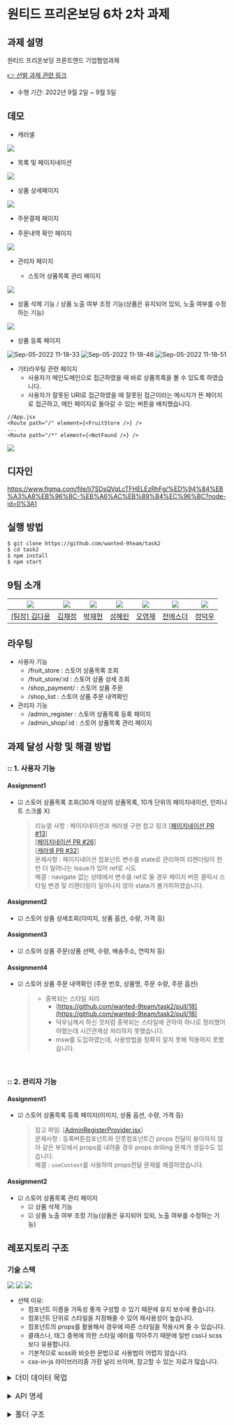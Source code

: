 # 원티드 프리온보딩 6차 2차 과제

## 과제 설명

원티드 프리온보딩 프론트엔드 기업협업과제

[👉 선발 과제 관련 링크](https://younuk.notion.site/f1d012dc9bec4fbc916b30e0fe332021)

- 수행 기간: 2022년 9월 2일 ~ 9월 5일

## 데모

- 캐러셀

![](https://user-images.githubusercontent.com/59791809/188348942-425203f0-c43b-46da-af33-3e276cd5caad.gif)

- 목록 및 페이지네이션

![](https://user-images.githubusercontent.com/59791809/188349114-a68372a4-494e-4bc8-81f2-cb3776ad5a75.gif)

- 상품 상세페이지

![](https://user-images.githubusercontent.com/92010078/188349203-72e0c2e5-dd31-4f3e-b582-4bc620e052d3.gif)

- 주문결제 페이지

- 주문내역 확인 페이지

![](https://user-images.githubusercontent.com/92101831/188348965-85f7f7db-74a8-43bd-9545-7cc719180d4d.gif)

- 관리자 페이지

  - 스토어 상품목록 관리 페이지

![](https://user-images.githubusercontent.com/97271725/188349350-4442136f-0079-43fb-b1b6-d97871185ce6.gif)

- 상품 삭제 기능 / 상품 노출 여부 조정 기능(상품은 유지되어 있되, 노출 여부를 수정하는 기능)

![](https://user-images.githubusercontent.com/97271725/188349859-81877b13-b048-4ffe-a747-66a15c7100a1.gif)

- 상품 등록 페이지

![Sep-05-2022 11-18-33](https://user-images.githubusercontent.com/85508157/188348989-c77da6e0-c137-4b21-809f-20b0d48f8cb4.gif)
![Sep-05-2022 11-18-46](https://user-images.githubusercontent.com/85508157/188349014-8f21a61d-434f-42fa-9e77-7eefbff2bbfc.gif)
![Sep-05-2022 11-18-51](https://user-images.githubusercontent.com/85508157/188349037-7bde3c5a-627e-4ad0-9a18-99fbf7dbb157.gif)

- 기타라우팅 관련 페이지
  - 사용자가 메인도메인으로 접근하였을 때 바로 상품목록을 볼 수 있도록 하였습니다.
  - 사용자가 잘못된 URI로 접근하였을 때 잘못된 접근이라는 메시지가 뜬 페이지로 접근하고, 메인 페이지로 돌아갈 수 있는 버튼을 배치했습니다.

```
//App.jsx
<Route path="/" element={<FruitStore />} />
...
<Route path="/*" element={<NotFound />} />
```

![](https://user-images.githubusercontent.com/92101831/188349049-620ac81f-11ce-495f-9357-51befde14a15.gif)

## 디자인

https://www.figma.com/file/Ii7SDsQVqLcTFHELEzRhFg/%ED%94%84%EB%A3%A8%EB%96%BC-%EB%A6%AC%EB%89%B4%EC%96%BC?node-id=0%3A1

## 실행 방법

```
$ git clone https://github.com/wanted-9team/task2
$ cd task2
$ npm install
$ npm start
```

## 9팀 소개

| <img src="https://avatars.githubusercontent.com/u/92010078?v=4"/> | <img src="https://avatars.githubusercontent.com/u/92101831?v=4"/> | <img src="https://avatars.githubusercontent.com/u/69101321?v=4"/> | <img src="https://avatars.githubusercontent.com/u/59791809?v=4"> | <img src="https://avatars.githubusercontent.com/u/85508157?v=4"/> | <img src="https://avatars.githubusercontent.com/u/71773680?v=4"> | <img src="https://avatars.githubusercontent.com/u/97271725?v=4"> |
| ----------------------------------------------------------------- | ----------------------------------------------------------------- | ----------------------------------------------------------------- | ---------------------------------------------------------------- | ----------------------------------------------------------------- | ---------------------------------------------------------------- | ---------------------------------------------------------------- |
| <a href="https://github.com/many-yun">[팀장] 김다윤</a>           | <a href="https://github.com/blcklamb">김채정</a>                  | <a href="https://github.com/jaehyeon74">박재현</a>                | <a href="https://github.com/hlezg08">성혜린</a>                  | <a href="https://github.com/sacultang">오영재</a>                 | <a href="https://github.com/estherjj">전에스더</a>               | <a href="https://github.com/jungdeokwoo">정덕우</a>              |

## 라우팅

- 사용자 기능
  - /fruit_store : 스토어 상품목록 조회
  - /fruit_store/:id : 스토어 상품 상세 조회
  - /shop_payment/ : 스토어 상품 주문
  - /shop_list : 스토어 상품 주문 내역확인
- 관리자 기능
  - /admin_register : 스토어 상품목록 등록 페이지
  - /admin_shop/:id : 스토어 상품목록 관리 페이지

## 과제 달성 사항 및 해결 방법

### :: 1. 사용자 기능

#### Assignment1

- &#9745; 스토어 상품목록 조회(30개 이상의 상품목록, 10개 단위의 페이지네이션, 인피니트 스크롤 X)
  > 리뉴얼 사항 : 페이지네이션과 캐러셀 구현
  > 참고 링크
  > [[페이지네이션 PR #13](https://github.com/wanted-9team/task2/pull/13)]  
  > [[페이지네이션 PR #26](https://github.com/wanted-9team/task2/pull/26)]  
  > [[캐러셀 PR #32](https://github.com/wanted-9team/task2/pull/32)]  
  > 문제사항 : 페이지네이션 컴포넌트 변수를 state로 관리하여 리렌더링이 한번 더 일어나는 Issue가 있어 ref로 시도  
  > 해결 : navigate 없는 상태에서 변수를 ref로 둘 경우 페이지 버튼 클릭시 스타일 변경 및 리렌더링이 일어나지 않아 state가 불가피하였습니다.

#### Assignment2

- &#9745; 스토어 상품 상세조회(이미지, 상품 옵션, 수량, 가격 등)

#### Assignment3

- &#9745; 스토어 상품 주문(상품 선택, 수량, 배송주소, 연락처 등)

#### Assignment4

- &#9745; 스토어 상품 주문 내역확인 (주문 번호, 상품명, 주문 수량, 주문 옵션)
  > - 중복되는 스타일 처리
  >   - [https://github.com/wanted-9team/task2/pull/18](https://github.com/wanted-9team/task2/pull/18)
  >   - 덕우님께서 하신 것처럼 중복되는 스타일에 관하여 하나로 정리했어야했는데 시간관계상 처리하지 못했습니다.
  >   - msw를 도입하였는데, 사용방법을 정확히 알지 못해 적용하지 못했습니다.

<br/>

### :: 2. 관리자 기능

#### Assignment1

- &#9745; 스토어 상품목록 등록 페이지(이미지, 상품 옵션, 수량, 가격 등)
  > 참고 파일: [[AdminRegisterProvider.jsx](https://github.com/wanted-9team/task2/blob/dev/src/store/AdminRegisterProvider.jsx)]
  > <br>
  > 문제사항 : 등록버튼컴포넌트와 인풋컴포넌트간 props 전달이 용이하지 않아 같은 부모에서 props를 내려줄 경우 props drilling 문제가 생길수도 있습니다.<br>
  > 해결 : `useContext`를 사용하여 props전달 문제를 해결하였습니다.

#### Assignment2

- &#9745; 스토어 상품목록 관리 페이지
  - &#9745; 상품 삭제 기능
  - &#9745; 상품 노출 여부 조정 기능(상품은 유지되어 있되, 노출 여부를 수정하는 기능)

## 레포지토리 구조

### 기술 스택

<img src="https://img.shields.io/badge/JavaScript-323330?style=for-the-badge&logo=javascript&logoColor=F7DF1E"/>

<img src="https://img.shields.io/badge/React-20232A?style=for-the-badge&logo=react&logoColor=61DAFB"/>

<img src="https://img.shields.io/badge/styled--components-DB7093?style=for-the-badge&logo=styled-components&logoColor=white"/>

- 선택 이유:
  - 컴포넌트 이름을 가독성 좋게 구성할 수 있기 때문에 유지 보수에 좋습니다.
  - 컴포넌트 단위로 스타일을 지정해줄 수 있어 재사용성이 높습니다.
  - 컴포넌트의 props를 활용해서 경우에 따른 스타일을 적용시켜 줄 수 있습니다.
  - 클래스나, 태그 중복에 의한 스타일 에러를 막아주기 때문에 일반 css나 scss보다 유용합니다.
  - 기본적으로 scss와 비슷한 문법으로 사용법이 어렵지 않습니다.
  - css-in-js 라이브러리중 가장 널리 쓰이며, 참고할 수 있는 자료가 많습니다.

<details>
<summary style="font-size:17px">더미 데이터 목업</summary>

`src/mocks/data.js`

```
[
	{
		id:
		name:
		imageUrls: [ ]
		quantity : ?
		price:
		status:[sale,soldout, best]
		sale : 10
		select : [{option:1kg, price:10000},{option:2kg, price:18000}]
		description : ""
		origin: ""
		shipping:{option: "", price: 0, info: ""}
		visible:true
	}
]
```

</details>
<br>
<details>
<summary style="font-size:17px"> API 명세</summary>

`src/mocks/handler.js`

### 1. 상품조회

- url : `/productlist`
- method : `GET`
- parameter : `page=number`

#### 응답예시

```
data:
	list: (10) [{…}, {…}, {…}, {…}, {…}, {…}, {…}, {…}, {…}, {…}]
	totalPage: 4
	totalResults: 32
```

### 2. 상품등록

- url : `/createproduct`
- method : `POST`
- body :
  - **id**: number
    **name**: string
    **imageUrl**: string[]
    **quantity**: number
    **price**: number
    **status**: string[]
    **sale**: number
    **select**: [ {option: string, price: number} ]
    **description**: string[]
    **origin**: string
    **shipping**: {option: string, price: number, info: string}
    **visible**: boolean

#### 응답예시

```
// status: 400
data: {message: 'required data is not present'}

// status: 200
data: {message: '등록되었습니다.'}
```

### 3. 상품 삭제

- method : `DELETE`
- url : `/deleteproduct`
- parameter : `id=number`

#### 응답예시

```
status: 204
statusText: "No Content"
```

### 4. 주문내역

- url : `/orderlist`
- method : `GET`

#### 응답예시

```
data: {
    email: '',
    userName: '',
    productName: '',
    deliveryMemo: '',
    price: '',
    phone: '',
    select: '',
    totalPrice: '',
    boughtNumber: 1,
    orderNumber: '',
    imageUrl: '',
    shipping: {
      option: '',
      price: 0,
      info: '',
    },
    origin: '',
    id: 0,
    sale: 0,
    address: '',
    detailAddress: '',
    fullAddress: '',
  }


```

### 5. 주문등록

- url : `/createorde`
- method : `POST`
- body :

  - {
    email: '',  
    userName: '',  
    productName: '',  
    deliveryMemo: '',  
    price: '',  
    phone: '',  
    select: '',  
    totalPrice: '',  
    boughtNumber: 1,  
    orderNumber: '',  
    imageUrl: '',  
    shipping: {  
    option: '',  
    price: 0,  
    info: '',  
    },  
    origin: '',  
    id: 0,  
    sale: 0,  
    address: '',  
    detailAddress: '',  
    fullAddress: '',  
    }

    #### 응답예시

```
// status: 400
data: {message: 'No-Data'}

// status: 200
data: {message: '등록되었습니다.'}
```

</details>

</details>
<br>
<details>
<summary style="font-size:17px">폴더 구조</summary>

```
│  App.jsx
│  index.jsx
│
├─api
│   └─index.js
│
├─components
│   ├─Admin
│   │   ├─AdminRegister
│   │   │   ├─AdminImageUpload
│   │   │   ├─AdminInput
│   │   │   └─AdminOption
│   │   ├─AdminShop
│   │   └─AdminShopItem
│   │
│   ├─common
│   │   ├─Carosuel
│   │   ├─Footer
│   │   ├─Headers
|   |   ├─NotFound
│   │   ├─Pagination
│   │   └─Status
│   │
│   ├─FruitStore
│   │   ├─FruitStoreItem
│   │   └─FruitStoreList
│   │
│   └─ShopPayment
│       ├─DaumPostCode
│       ├─OrderSummary
│       └─ShopPaymentInfo
├─mocks
│
├─pages
│   ├─Admin
│   ├─FruitStore
│   ├─FruitStoreDetail
│   ├─ShopList
│   └─ShopPayment
│
├─store
│
├─styles
│
└─utils
    ├─getOrderNumber
    ├─getPrice
    └─useProductApi
```

</details>
